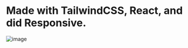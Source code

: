 # Made with TailwindCSS, React, and did Responsive.

![image](https://github.com/JonesSZN/ZonaProj/assets/110791038/7993112b-eb41-46ee-8989-36da4572c16f)
